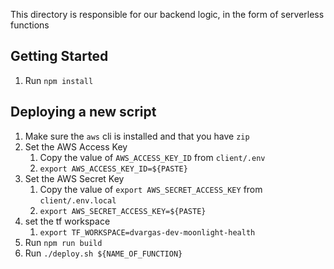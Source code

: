 This directory is responsible for our backend logic, in the form of serverless functions

## Getting Started

1. Run `npm install`

## Deploying a new script

1. Make sure the `aws` cli is installed and that you have `zip`
1. Set the AWS Access Key
   1. Copy the value of `AWS_ACCESS_KEY_ID` from `client/.env`
   1. `export AWS_ACCESS_KEY_ID=${PASTE}`
1. Set the AWS Secret Key
   1. Copy the value of `export AWS_SECRET_ACCESS_KEY` from `client/.env.local`
   1. `export AWS_SECRET_ACCESS_KEY=${PASTE}`
1. set the tf workspace
   1. `export TF_WORKSPACE=dvargas-dev-moonlight-health`
1. Run `npm run build`
1. Run `./deploy.sh ${NAME_OF_FUNCTION}`
